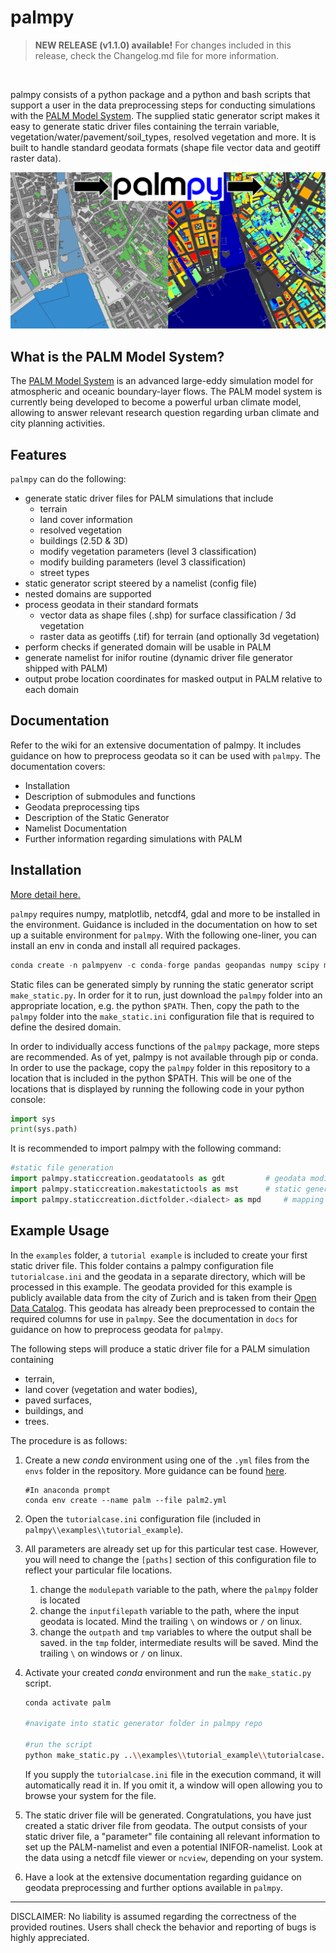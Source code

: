 # palmpy 


> **NEW RELEASE (v1.1.0) available!** For changes included in this release, check the Changelog.md file for more information.  

<br>

palmpy consists of a python package and a python and bash scripts that support a user in the data preprocessing steps for conducting simulations with the [PALM Model System](https://palm.muk.uni-hannover.de/trac). The supplied static generator script makes it easy to generate static driver files containing the terrain variable, vegetation/water/pavement/soil_types, resolved vegetation and more. It is built to handle standard geodata formats (shape file vector data and geotiff raster data). 


![Geodata to Static Driver with palmpy](https://github.com/stefanfluck/palmpy/blob/master/docs/palmpy-documentation.assets/logo.png)




## What is the PALM Model System?

The  [PALM Model System](https://palm.muk.uni-hannover.de/trac) is an advanced large-eddy simulation model for atmospheric and oceanic boundary-layer flows. The PALM model system is currently being developed to become a powerful urban climate model, allowing to answer relevant research question regarding urban climate and city planning activities. 



## Features

``palmpy`` can do the following:

- generate static driver files for PALM simulations that include
  - terrain
  - land cover information
  - resolved vegetation
  - buildings (2.5D & 3D)
  - modify vegetation parameters (level 3 classification)
  - modify building parameters (level 3 classification)
  - street types
- static generator script steered by a namelist (config file)
- nested domains are supported
- process geodata in their standard formats
  - vector data as shape files (.shp) for surface classification / 3d vegetation
  - raster data as geotiffs (.tif) for terrain (and optionally 3d vegetation)
- perform checks if generated domain will be usable in PALM
- generate namelist for inifor routine (dynamic driver file generator shipped with PALM)
- output probe location coordinates for masked output in PALM relative to each domain



## Documentation
Refer to the wiki for an extensive documentation of palmpy. It includes guidance on how to preprocess geodata so it can be used with ``palmpy``. The documentation covers:

- Installation
- Description of submodules and functions
- Geodata preprocessing tips
- Description of the Static Generator
- Namelist Documentation
- Further information regarding simulations with PALM



## Installation
[More detail here.](https://github.com/stefanfluck/palmpy/wiki/palmpy-Installation)

``palmpy`` requires numpy, matplotlib, netcdf4, gdal and more to be installed in the environment. Guidance is included in the documentation on how to set up a suitable environment for `palmpy`. With the following one-liner, you can install an env in conda and install all required packages.
```python
conda create -n palmpyenv -c conda-forge pandas geopandas numpy scipy matplotlib pillow netcdf4 gdal rasterio xarray
```

Static files can be generated simply by running the static generator script ``make_static.py``. In order for it to run, just download the ``palmpy`` folder into an appropriate location, e.g. the python `$PATH`.  Then, copy the path to the ``palmpy`` folder into the ``make_static.ini`` configuration file that is required to define the desired domain. 

In order to individually access functions of the ``palmpy`` package, more steps are recommended. As of yet, palmpy is not available through pip or conda. In order to use the package, copy the ``palmpy`` folder in this repository to a location that is included in the python $PATH. This will be one of the locations that is displayed by running the following code in your python console:

```python
import sys
print(sys.path)
```

It is recommended to import palmpy with the following command:

```python
#static file generation
import palmpy.staticcreation.geodatatools as gdt      	 # geodata modification tools
import palmpy.staticcreation.makestatictools as mst   	 # static generation tools
import palmpy.staticcreation.dictfolder.<dialect> as mpd	 # mapping dictionaries for mst
```





## Example Usage

In the ``examples`` folder, a ``tutorial example`` is included to create your first static driver file. This folder contains a palmpy configuration file ``tutorialcase.ini`` and the geodata in a separate directory, which will be processed in this example. The geodata provided for this example is publicly available data from the city of Zurich and is taken from their [Open Data Catalog](https://data.stadt-zuerich.ch/). This geodata has already been preprocessed to contain the required columns for use in ``palmpy``. See the documentation in ``docs`` for guidance on how to preprocess geodata for ``palmpy``.

The following steps will produce a static driver file for a PALM simulation containing

- terrain,
- land cover (vegetation and water bodies),
- paved surfaces,
- buildings, and
- trees.



The procedure is as follows: 

1. Create a new *conda* environment using one of the ``.yml`` files from the ``envs`` folder in the repository. More guidance can be found [here](https://docs.conda.io/projects/conda/en/latest/user-guide/tasks/manage-environments.html#creating-an-environment-from-an-environment-yml-file).

   ```
   #In anaconda prompt
   conda env create --name palm --file palm2.yml
   ```

2. Open the ``tutorialcase.ini`` configuration file (included in ``palmpy\\examples\\tutorial_example``). 

3. All parameters are already set up for this particular test case. However, you will need to change the ``[paths]`` section of this configuration file to reflect your particular file locations.

   1. change the ``modulepath`` variable to the path, where the ``palmpy`` folder is located
   2. change the ``inputfilepath`` variable to the path, where the input geodata is located. Mind the trailing ``\`` on windows or ``/`` on linux. 
   3. change the ``outpath`` and ``tmp`` variables to where the output shall be saved. in the ``tmp`` folder, intermediate results will be saved. Mind the trailing ``\`` on windows or ``/`` on linux. 

4. Activate your created *conda* environment and run the ``make_static.py`` script. 

   ```bash
   conda activate palm
   
   #navigate into static generator folder in palmpy repo
   
   #run the script
   python make_static.py ..\\examples\\tutorial_example\\tutorialcase.ini
   ```

   If you supply the ``tutorialcase.ini`` file in the execution command, it will automatically read it in. If you omit it, a window will open allowing you to browse your system for the file. 

5. The static driver file will be generated. Congratulations, you have just created a static driver file from geodata. The output consists of your static driver file, a "parameter" file containing all relevant information to set up the PALM-namelist and even a potential INIFOR-namelist. Look at the data using a netcdf file viewer or ``ncview``, depending on your system.

6. Have a look at the extensive documentation regarding guidance on geodata preprocessing and further options available in `palmpy`.





---

DISCLAIMER: No liability is assumed regarding the correctness of the provided routines. Users shall check the behavior and reporting of bugs is highly appreciated.





